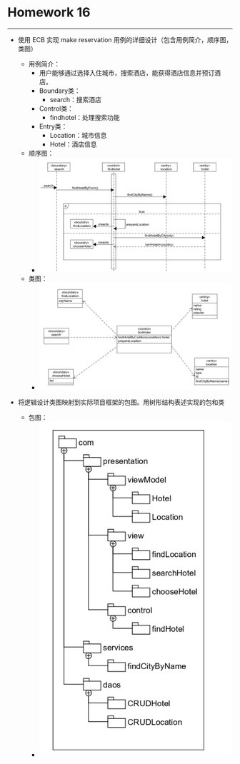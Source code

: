 # Homework 16

---

 - 使用 ECB 实现 make reservation 用例的详细设计（包含用例简介，顺序图，类图）
     - 用例简介：
         - 用户能够通过选择入住城市，搜索酒店，能获得酒店信息并预订酒店。
         - Boundary类：
             - search：搜索酒店
         - Control类：
             - findhotel：处理搜索功能  
         - Entry类：  
             - Location：城市信息  
             - Hotel：酒店信息  
     - 顺序图：
         - ![avatar](make_re_sequence.png)
     - 类图：
         - ![avatar](make_re_class.png)

 - 将逻辑设计类图映射到实际项目框架的包图。用树形结构表述实现的包和类
     - 包图：
         - ![avatar](make_re_package.png)  
